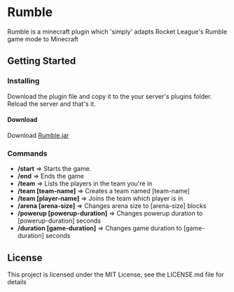 # Rumble

Rumble is a minecraft plugin which 'simply' adapts Rocket League's Rumble game mode to Minecraft

## Getting Started

### Installing
Download the plugin file and copy it to the your server's plugins folder.
Reload the server and that's it.

#### Download
Download [Rumble.jar](https://www.dropbox.com/s/65mzxuffh1sphgd/Rumble-1.0.jar?dl=0)

### Commands
* **/start** =>
Starts the game.
* **/end** =>
Ends the game
* **/team** =>
Lists the players in the team you're in
* **/team [team-name]** =>
Creates a team named [team-name]
* **/team [player-name]** =>
Joins the team which player is in
* **/arena [arena-size]** =>
Changes arena size to [arena-size] blocks
* **/powerup [powerup-duration]** =>
Changes powerup duration to [powerup-duration] seconds
* **/duration [game-duration]** =>
Changes game duration to [game-duration] seconds

## License
This project is licensed under the MIT License, see the LICENSE.md file for details

